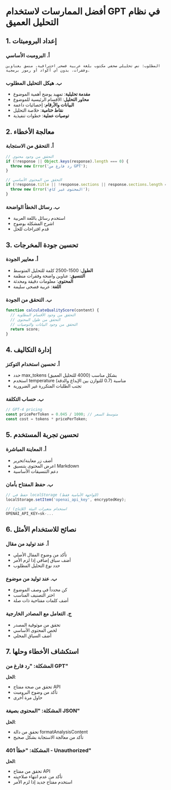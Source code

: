 # أفضل الممارسات لاستخدام GPT في نظام التحليل العميق

## 1. إعداد البرومبتات

### أ. البرومبت الأساسي
```
المطلوب: نص تحليلي صحفي مكتوب بلغة عربية فصحى احترافية، منسق بعناوين وفقرات، بدون أي أكواد أو رموز برمجية.
```

### ب. هيكل التحليل المطلوب
- **مقدمة تحليلية**: تمهيد يوضح أهمية الموضوع
- **محاور التحليل**: الأقسام الرئيسية للموضوع
- **البيانات والأرقام**: إحصائيات داعمة
- **نقاط ختامية**: خلاصة التحليل
- **توصيات عملية**: خطوات تنفيذية

## 2. معالجة الأخطاء

### أ. التحقق من الاستجابة
```javascript
// التحقق من وجود محتوى
if (!response || Object.keys(response).length === 0) {
  throw new Error('رد فارغ من GPT');
}

// التحقق من المحتوى الأساسي
if (!response.title || !response.sections || response.sections.length === 0) {
  throw new Error('المحتوى غير كافٍ');
}
```

### ب. رسائل الخطأ الواضحة
- استخدم رسائل باللغة العربية
- اشرح المشكلة بوضوح
- قدم اقتراحات للحل

## 3. تحسين جودة المخرجات

### أ. معايير الجودة
- **الطول**: 1500-2500 كلمة للتحليل المتوسط
- **التنسيق**: عناوين واضحة وفقرات منظمة
- **المحتوى**: معلومات دقيقة ومحدثة
- **اللغة**: عربية فصحى سليمة

### ب. التحقق من الجودة
```javascript
function calculateQualityScore(content) {
  // التحقق من وجود الأقسام المطلوبة
  // التحقق من طول المحتوى
  // التحقق من وجود البيانات والتوصيات
  return score;
}
```

## 4. إدارة التكاليف

### أ. تحسين استخدام التوكنز
- حدد max_tokens بشكل مناسب (4000 للتحليل العميق)
- استخدم temperature مناسبة (0.7 للتوازن بين الإبداع والدقة)
- تجنب الطلبات المتكررة غير الضرورية

### ب. حساب التكلفة
```javascript
// GPT-4 pricing
const pricePerToken = 0.045 / 1000; // متوسط السعر
const cost = tokens * pricePerToken;
```

## 5. تحسين تجربة المستخدم

### أ. المعاينة المباشرة
- أضف زر معاينة/تحرير
- اعرض المحتوى بتنسيق Markdown
- دعم التنسيقات الأساسية

### ب. حفظ المفتاح بأمان
```javascript
// حفظ في localStorage (للواجهة الأمامية فقط)
localStorage.setItem('openai_api_key', encryptedKey);

// استخدام متغيرات البيئة (للإنتاج)
OPENAI_API_KEY=sk-...
```

## 6. نصائح للاستخدام الأمثل

### أ. عند توليد من مقال
- تأكد من وضوح المقال الأصلي
- أضف سياق إضافي إذا لزم الأمر
- حدد نوع التحليل المطلوب

### ب. عند توليد من موضوع
- كن محدداً في وصف الموضوع
- اختر التصنيف المناسب
- أضف كلمات مفتاحية ذات صلة

### ج. التعامل مع المصادر الخارجية
- تحقق من موثوقية المصدر
- لخص المحتوى الأساسي
- أضف السياق المحلي

## 7. استكشاف الأخطاء وحلها

### المشكلة: "رد فارغ من GPT"
**الحل**: 
- تحقق من صحة مفتاح API
- تأكد من وضوح البرومبت
- حاول مرة أخرى

### المشكلة: "المحتوى بصيغة JSON"
**الحل**:
- تحقق من دالة formatAnalysisContent
- تأكد من معالجة الاستجابة بشكل صحيح

### المشكلة: "خطأ 401 - Unauthorized"
**الحل**:
- تحقق من مفتاح API
- تأكد من عدم انتهاء صلاحيته
- استخدم مفتاح جديد إذا لزم الأمر 